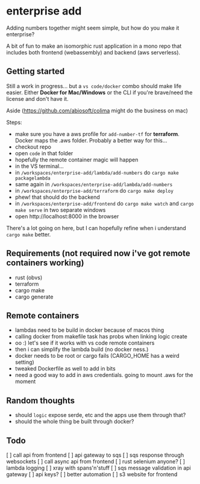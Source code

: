 # enterprise add

Adding numbers together might seem simple, but how do you make it enterprise?

A bit of fun to make an isomorphic rust application in a mono repo that includes both frontend (webassembly) and backend (aws serverless).

## Getting started

Still a work in progress... but a `vs code/docker` combo should make life easier. Either **Docker for Mac/Windows** or
the CLI if you're brave/need the license and don't have it.

Aside (https://github.com/abiosoft/colima might do the business on mac)

Steps:
* make sure you have a aws profile for `add-number-tf` for **terraform**. Docker maps the .aws folder. Probably a better way for this...
* checkout repo
* open `code` in that folder
* hopefully the remote container magic will happen
* in the VS terminal...
* in `/workspaces/enterprise-add/lambda/add-numbers` do `cargo make packagelambda`
* same again in `/workspaces/enterprise-add/lambda/add-numbers`
* in `/workspaces/enterprise-add/terraform` do `cargo make deploy`
* phew! that should do the backend
* in `/workspaces/enterprise-add/frontend` do `cargo make watch` and `cargo make serve` in two separate windows
* open http://localhost:8000 in the browser

There's a lot going on here, but I can hopefully refine when i understand `cargo make` better.

## Requirements (not required now i've got remote containers working)

* rust (obvs)
* terraform
* cargo make
* cargo generate

## Remote containers

* lambdas need to be build in docker because of macos thing
* calling docker from makefile task has probs when linking logic create
* oo :) let's see if it works with vs code remote containers
* then i can simplify the lambda build (no docker ness.)
* docker needs to be root or cargo fails (CARGO_HOME has a weird setting)
* tweaked Dockerfile as well to add in bits
* need a good way to add in aws credentials. going to mount .aws for the moment

## Random thoughts

* should `logic` expose serde, etc and the apps use them through that?
* should the whole thing be built through docker?

## Todo

[ ] call api from frontend
[ ] api gateway to sqs
[ ] sqs response through websockets
[ ] call async api from frontend
[ ] rust selenium anyone?
[ ] lambda logging
[ ] xray with spans'n'stuff
[ ] sqs message validation in api gateway
[ ] api keys?
[ ] better automation
[ ] s3 website for frontend